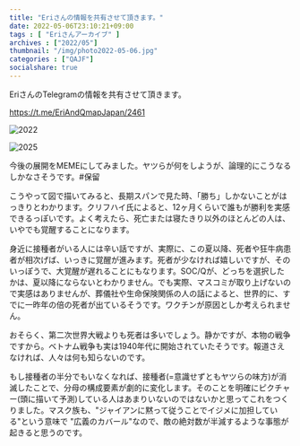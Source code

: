 ```yaml
---
title: "Eriさんの情報を共有させて頂きます。"
date: 2022-05-06T23:10:21+09:00
tags : [ "Eriさんアーカイブ" ]
archives : ["2022/05"]
thumbnail: "/img/photo2022-05-06.jpg"
categories : ["QAJF"]
socialshare: true
---
```



EriさんのTelegramの情報を共有させて頂きます。

https://t.me/EriAndQmapJapan/2461

![2022](../photo2022-05-06.jpg)

![2025](../photo2022-05-061.jpg)



今後の展開をMEMEにしてみました。ヤツらが何をしようが、論理的にこうなるしかなさそうです。#保留

こうやって図で描いてみると、長期スパンで見た時、「勝ち」しかないことがはっきりとわかります。クリフハイ氏によると、12ヶ月くらいで誰もが勝利を実感できるっぽいです。よく考えたら、死亡または寝たきり以外のほとんどの人は、いやでも覚醒することになります。

身近に接種者がいる人には辛い話ですが、実際に、この夏以降、死者や狂牛病患者が相次げば、いっきに覚醒が進みます。死者が少なければ嬉しいですが、そのいっぽうで、大覚醒が遅れることにもなります。SOC/Qが、どっちを選択したかは、夏以降にならないとわかりません。でも実際、マスコミが取り上げないので実感はありませんが、葬儀社や生命保険関係の人の話によると、世界的に、すでに一昨年の倍の死者が出ているそうです。ワクチンが原因としか考えられません。

おそらく、第二次世界大戦よりも死者は多いでしょう。静かですが、本物の戦争ですから。ベトナム戦争も実は1940年代に開始されていたそうです。報道さえなければ、人々は何も知らないのです。

もし接種者の半分でもいなくなれば、接種者(=意識せずともヤツらの味方)が消滅したことで、分母の構成要素が劇的に変化します。そのことを明確にピクチャー(頭に描いて予測)している人はあまりいないのではないかと思ってこれをつくりました。マスク族も、"ジャイアンに黙って従うことでイジメに加担している"という意味で "広義のカバール"なので、敵の絶対数が半減するような事態が起きると思うのです。







<!--{{< rawhtml >}}

<iframe width="640" height="360" scrolling="no" frameborder="0" style="border: none;" src="../maskrisk.mp4"></iframe>

{{< /rawhtml >}}-->
